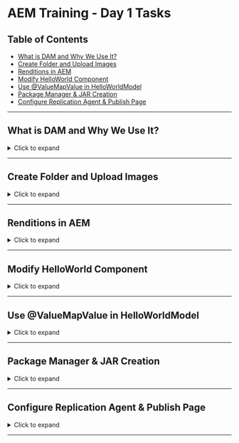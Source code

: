 # AEM Training - Day 1 Tasks

## Table of Contents
- [What is DAM and Why We Use It?](#what-is-dam-and-why-we-use-it)
- [Create Folder and Upload Images](#create-folder-and-upload-images)
- [Renditions in AEM](#renditions-in-aem)
- [Modify HelloWorld Component](#modify-helloworld-component)
- [Use @ValueMapValue in HelloWorldModel](#use-valuemapvalue-in-helloworldmodel)
- [Package Manager & JAR Creation](#package-manager--jar-creation)
- [Configure Replication Agent & Publish Page](#configure-replication-agent--publish-page)

---

## What is DAM and Why We Use It?

<details>
<summary>Click to expand</summary>

**DAM (Digital Asset Management)** is a system that allows users to store, manage, and retrieve digital assets (images, videos, documents, etc.) efficiently. AEM provides a built-in DAM system under `/content/dam` for asset management.

**Why use DAM?**
- Centralized storage for digital assets.
- Efficient metadata management.
- Image renditions for different formats and sizes.
- Asset versioning and workflow capabilities.

</details>

---

## Create Folder and Upload Images

<details>
<summary>Click to expand</summary>

### 📌 Steps to Create Folder & Upload Images
1. **Go to AEM DAM Console:**
   ```
   http://localhost:4502/assets.html/content/dam
   ```
2. **Create a new folder:**
   - Navigate to `/content/dam`.
   - Click **Create** → **Folder**.
   - Enter **Folder Name**: `myTraining` → Click **Create**.
   - Inside `myTraining`, create another folder: `us/en-us`.
3. **Upload 2 Images:**
   - Open `us/en-us` folder.
   - Click **Upload** → Select 2 images from your system.
   - Click **Save**.
4. **Author Images on Page:**
   - Open **Sites Console**: `http://localhost:4502/sites.html/content/myTraining`.
   - Edit your page and drag & drop an **Image Component**.
   - Select one of the uploaded images and **Save** the page.

</details>

---

## Renditions in AEM

<details>
<summary>Click to expand</summary>

**What are Renditions?**
Renditions are different variations of an image created automatically when you upload an asset to DAM. AEM generates renditions in multiple sizes and formats.

### 📌 Steps to Check Renditions
1. **Go to DAM Console:**
   ```
   http://localhost:4502/assets.html/content/dam/myTraining/us/en-us
   ```
2. Click on an uploaded image.
3. Click **View Properties** → Navigate to the **Renditions** tab.
4. Check the available renditions (e.g., thumbnail, web-optimized versions, etc.).

</details>

---

## Modify HelloWorld Component

<details>
<summary>Click to expand</summary>

### 📌 Steps to Add FirstName & LastName Fields

1. **Open CRXDE:** `http://localhost:4502/crx/de/`
2. Navigate to:
   ```
   /apps/myTraining/components/helloworld
   ```
3. Locate `cq:dialog` node and add two new fields:
   ```
   firstName (Text Field)
   lastName (Text Field)
   ```
4. Save and update `helloWorld.html`:
   ```html
   <div>
       <h2>Hello World Component</h2>
       <p>First Name: ${properties.firstName}</p>
       <p>Last Name: ${properties.lastName}</p>
   </div>
   ```
</details>

---

## Use @ValueMapValue in HelloWorldModel

<details>
<summary>Click to expand</summary>

### 📌 Steps to Implement @ValueMapValue

1. **Open Java file:**
   ```
   /core/src/main/java/com/myTraining/core/models/HelloWorldModel.java
   ```
2. Update model:
   ```java
   @ValueMapValue
   private String firstName;
   
   @ValueMapValue
   private String lastName;
   ```
3. Update `helloWorld.html`:
   ```html
   <div data-sly-use.model="com.myTraining.core.models.HelloWorldModel">
       <h2>Hello World Component</h2>
       <p>First Name: ${model.firstName}</p>
       <p>Last Name: ${model.lastName}</p>
   </div>
   ```
</details>

---

## Package Manager & JAR Creation

<details>
<summary>Click to expand</summary>

### 📌 Create DAM Package (Images)
1. Open **Package Manager**: `http://localhost:4502/crx/packmgr/index.jsp`
2. Create a new package:
   - Name: `myTraining_DAM_Package`
   - Group: `myTraining`
   - Path: `/content/dam/myTraining/us/en-us`
3. Click **Build** & **Download** the package.

### 📌 Create HelloWorld Component Package
1. Create another package:
   - Name: `myTraining_HelloWorld_Package`
   - Group: `myTraining`
   - Path: `/apps/myTraining/components/helloworld`
2. Click **Build** & **Download** the package.

</details>

---

## Configure Replication Agent & Publish Page

<details>
<summary>Click to expand</summary>

### 📌 Configure Replication Agent
1. Open **Replication Agents:**
   ```
   http://localhost:4502/etc/replication/agents.author.html
   ```
2. Edit **Default Agent**:
   - URI: `http://localhost:4503/bin/receive`
   - User: `admin`
   - Password: `admin`
3. Click **Test Connection** (Should say ✅ Successful).

### 📌 Publish Page to 4503
1. Open **Sites Console:**
   ```
   http://localhost:4502/sites.html/content
   ```
2. Select your page → Click **Publish**.
3. Open in **Publish Instance (4503):**
   ```
   http://localhost:4503/content/myTraining/us/en.html
   ```

</details>

---

